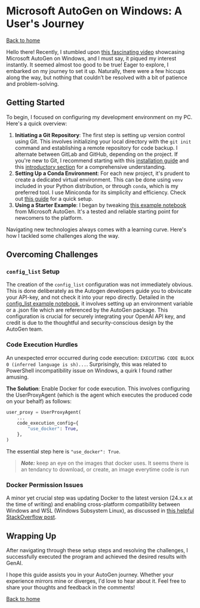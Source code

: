 # Microsoft AutoGen on Windows: A User's Journey

[Back to home](index.md)

Hello there! Recently, I stumbled upon [this fascinating video](https://www.youtube.com/watch?v=V2qZ_lgxTzg&t=14s) showcasing Microsoft AutoGen on Windows, and I must say, it piqued my interest instantly. It seemed almost too good to be true! Eager to explore, I embarked on my journey to set it up. Naturally, there were a few hiccups along the way, but nothing that couldn’t be resolved with a bit of patience and problem-solving.

## Getting Started

To begin, I focused on configuring my development environment on my PC. Here's a quick overview:

1. **Initiating a Git Repository**: The first step is setting up version control using Git. This involves initializing your local directory with the `git init` command and establishing a remote repository for code backup. I alternate between GitLab and GitHub, depending on the project. If you're new to Git, I recommend starting with this [installation guide](https://git-scm.com/book/en/v2/Getting-Started-Installing-Git) and this [introductory section](https://git-scm.com/book/en/v2/Getting-Started-What-is-Git%3F) for a comprehensive understanding.
2. **Setting Up a Conda Environment**: For each new project, it's prudent to create a dedicated virtual environment. This can be done using `venv` included in your Python distribution, or through `conda`, which is my preferred tool. I use Miniconda for its simplicity and efficiency. Check out [this guide](https://docs.conda.io/projects/miniconda/en/latest/) for a quick setup.
3. **Using a Starter Example**: I began by tweaking [this example notebook](https://github.com/microsoft/autogen/blob/main/notebook/agentchat_auto_feedback_from_code_execution.ipynb) from Microsoft AutoGen. It's a tested and reliable starting point for newcomers to the platform.

Navigating new technologies always comes with a learning curve. Here's how I tackled some challenges along the way.

## Overcoming Challenges

### `config_list` Setup

The creation of the `config_list` configuration was not immediately obvious. This is done deliberately as the Autogen developers guide you to obviscate your API-key, and not check it into your repo directly. Detailed in the [config_list example notebook](https://github.com/microsoft/autogen/blob/main/notebook/oai_openai_utils.ipynb), it involves setting up an environment variable or a .json file which are referenced by the AutoGen package. This configuration is crucial for securely integrating your OpenAI API key, and credit is due to the thoughtful and security-conscious design by the AutoGen team.

### Code Execution Hurdles

An unexpected error occurred during code execution: `EXECUTING CODE BLOCK 0 (inferred language is sh)...`. Surprisingly, this was related to PowerShell incompatibility issue on Windows, a quirk I found rather amusing.

**The Solution**: Enable Docker for code execution. This involves configuring the UserProxyAgent (which is the agent which executes the produced code on your behalf) as follows:

```python
user_proxy = UserProxyAgent(
    ...
    code_execution_config={
        "use_docker": True,
    },
)
```

The essential step here is `"use_docker": True`.

> ***Note:*** keep an eye on the images that docker uses. It seems there is an tendancy to download, or create, an image everytime code is run

### Docker Permission Issues

A minor yet crucial step was updating Docker to the latest version (24.x.x at the time of writing) and enabling cross-platform compatibility between Windows and WSL (Windows Subsystem Linux), as discussed in [this helpful StackOverflow post](https://stackoverflow.com/questions/63497928/ubuntu-wsl-with-docker-could-not-be-found).

## Wrapping Up

After navigating through these setup steps and resolving the challenges, I successfully executed the program and achieved the desired results with GenAI.

I hope this guide assists you in your AutoGen journey. Whether your experience mirrors mine or diverges, I'd love to hear about it. Feel free to share your thoughts and feedback in the comments!

[Back to home](index.md)